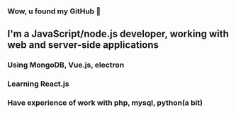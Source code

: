 ### Wow, u found my GitHub 👋

##

## I'm a JavaScript/node.js developer, working with web and server-side applications
### Using MongoDB, Vue.js, electron
### Learning React.js
### Have experience of work with php, mysql, python(a bit)
